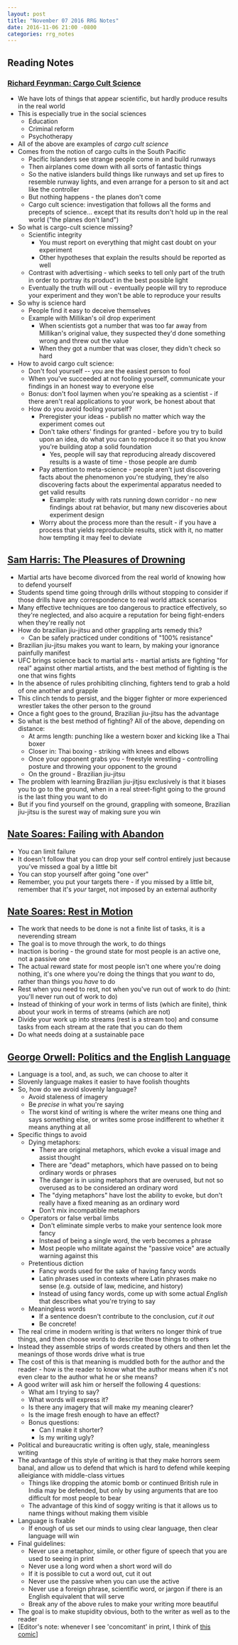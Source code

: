 ```yaml
---
layout: post
title: "November 07 2016 RRG Notes"
date: 2016-11-06 21:00 -0800
categories: rrg_notes
---
```


## Reading Notes

### [Richard Feynman: Cargo Cult Science](http://calteches.library.caltech.edu/51/2/CargoCult.htm)
- We have lots of things that appear scientific, but hardly produce results in the real world
- This is especially true in the social sciences
  - Education
  - Criminal reform
  - Psychotherapy
- All of the above are examples of _cargo cult science_
- Comes from the notion of cargo cults in the South Pacific
  - Pacific Islanders see strange people come in and build runways
  - Then airplanes come down with all sorts of fantastic things
  - So the native islanders build things like runways and set up fires to resemble runway lights, and even arrange for a person to sit and act like the controller
  - But nothing happens - the planes don't come
  - Cargo cult science: investigation that follows all the forms and precepts of science... except that its results don't hold up in the real world ("the planes don't land")
- So what is cargo-cult science missing?
  - Scientific integrity
    - You must report on everything that might cast doubt on your experiment
    - Other hypotheses that explain the results should be reported as well
  - Contrast with advertising - which seeks to tell only part of the truth in order to portray its product in the best possible light
  - Eventually the truth will out - eventually people will try to reproduce your experiment and they won't be able to reproduce your results
- So why is science hard
  - People find it easy to deceive themselves
  - Example with Millikan's oil drop experiment
    - When scientists got a number that was too far away from Millikan's original value, they suspected they'd done something wrong and threw out the value
    - When they got a number that was closer, they didn't check so hard
- How to avoid cargo cult science:
  - Don't fool yourself -- you are the easiest person to fool
  - When you've succeeded at not fooling yourself, communicate your findings in an honest way to everyone else
  - Bonus: don't fool laymen when you're speaking as a scientist - if there aren't real applications to your work, be honest about that
  - How do you avoid fooling yourself?
    - Preregister your ideas - publish no matter which way the experiment comes out
    - Don't take others' findings for granted - before you try to build upon an idea, do what you can to reproduce it so that you know you're building atop a solid foundation
      - Yes, people will say that reproducing already discovered results is a waste of time - those people are dumb
    - Pay attention to meta-science - people aren't just discovering facts about the phenomenon you're studying, they're also discovering facts about the experimental apparatus needed to get valid results
      - Example: study with rats running down corridor - no new findings about rat behavior, but many new discoveries about experiment design
    - Worry about the process more than the result - if you have a process that yields reproducible results, stick with it, no matter how tempting it may feel to deviate

## [Sam Harris: The Pleasures of Drowning](https://www.samharris.org/blog/item/the-pleasures-of-drowning)
- Martial arts have become divorced from the real world of knowing how to defend yourself
- Students spend time going through drills without stopping to consider if those drills have any correspondence to real world attack scenarios
- Many effective techniques are too dangerous to practice effectively, so they're neglected, and also acquire a reputation for being fight-enders when they're really not
- How do brazilian jiu-jitsu and other grappling arts remedy this?
  - Can be safely practiced under conditions of "100% resistance"
- Brazilian jiu-jitsu makes you want to learn, by making your ignorance painfully manifest
- UFC brings science back to martial arts - martial artists are fighting "for real" against other martial artists, and the best method of fighting is the one that wins fights
- In the absence of rules prohibiting clinching, fighters tend to grab a hold of one another and grapple
- This clinch tends to persist, and the bigger fighter or more experienced wrestler takes the other person to the ground
- Once a fight goes to the ground, Brazilian jiu-jitsu has the advantage
- So what is the best method of fighting? All of the above, depending on distance:
  - At arms length: punching like a western boxer and kicking like a Thai boxer
  - Closer in: Thai boxing - striking with knees and elbows
  - Once your opponent grabs you - freestyle wrestling - controlling posture and throwing your opponent to the ground
  - On the ground - Brazilian jiu-jitsu
- The problem with learning Brazilian jiu-jitjsu exclusively is that it biases you to go to the ground, when in a real street-fight going to the ground is the last thing you want to do
- But if you find yourself on the ground, grappling with someone, Brazilian jiu-jitsu is the surest way of making sure you win

## [Nate Soares: Failing with Abandon](http://mindingourway.com/failing-with-abandon/)
- You can limit failure
- It doesn't follow that you can drop your self control entirely just because you've missed a goal by a little bit
- You can stop yourself after going "one over"
- Remember, you put your targets there - if you missed by a little bit, remember that it's *your* target, not imposed by an external authority

## [Nate Soares: Rest in Motion](http://mindingourway.com/rest-in-motion/)
- The work that needs to be done is not a finite list of tasks, it is a neverending stream
- The goal is to move through the work, to do things
- Inaction is boring - the ground state for most people is an active one, not a passive one
- The actual reward state for most people isn't one where you're doing nothing, it's one where you're doing the things that you *want* to do, rather than things you *have* to do
- Rest when you need to rest, not when you've run out of work to do (hint: you'll never run out of work to do)
- Instead of thinking of your work in terms of lists (which are finite), think about your work in terms of streams (which are not)
- Divide your work up into streams (rest is a stream too) and consume tasks from each stream at the rate that you can do them
- Do what needs doing at a sustainable pace

## [George Orwell: Politics and the English Language](http://www.orwell.ru/library/essays/politics/english/e_polit)
- Language is a tool, and, as such, we can choose to alter it
- Slovenly language makes it easier to have foolish thoughts
- So, how do we avoid slovenly language?
  - Avoid staleness of imagery
  - Be *precise* in what you're saying
  - The worst kind of writing is where the writer means one thing and says something else, or writes some prose indifferent to whether it means anything at all
- Specific things to avoid
  - Dying metaphors: 
    - There are original metaphors, which evoke a visual image and assist thought
    - There are "dead" metaphors, which have passed on to being ordinary words or phrases
    - The danger is in using metaphors that are overused, but not so overused as to be considered an ordinary word
    - The "dying metaphors" have lost the ability to evoke, but don't really have a fixed meaning as an ordinary word
    - Don't mix incompatible metaphors
  - Operators or false verbal limbs
    - Don't eliminate simple verbs to make your sentence look more fancy
    - Instead of being a single word, the verb becomes a phrase
    - Most people who militate against the "passive voice" are actually warning against this
  - Pretentious diction
    - Fancy words used for the sake of having fancy words
    - Latin phrases used in contexts where Latin phrases make no sense (e.g. outside of law, medicine, and history)
    - Instead of using fancy words, come up with some actual *English* that describes what you're trying to say
  - Meaningless words
    - If a sentence doesn't contribute to the conclusion, *cut it out*
    - Be concrete!
- The real crime in modern writing is that writers no longer think of true things, and then choose words to describe those things to others
- Instead they assemble strips of words created by others and then let the meanings of those words drive what is true
- The cost of this is that meaning is muddled both for the author and the reader - how is the reader to know what the author means when it's not even clear to the author what he or she means?
- A good writer will ask him or herself the following 4 questions:
  - What am I trying to say?
  - What words will express it?
  - Is there any imagery that will make my meaning clearer?
  - Is the image fresh enough to have an effect?
  - Bonus questions:
    - Can I make it shorter?
    - Is my writing ugly?
- Political and bureaucratic writing is often ugly, stale, meaningless writing
- The advantage of this style of writing is that they make horrors seem banal, and allow us to defend that which is hard to defend while keeping alleigiance with middle-class virtues
  - Things like dropping the atomic bomb or continued British rule in India may be defended, but only by using arguments that are too difficult for most people to bear
  - The advantage of this kind of soggy writing is that it allows us to name things without making them visible
- Language is fixable
  - If enough of us set our minds to using clear language, then clear language will win
- Final guidelines:
  - Never use a metaphor, simile, or other figure of speech that you are used to seeing in print
  - Never use a long word when a short word will do
  - If it is possible to cut a word out, cut it out
  - Never use the passive when you can use the active
  - Never use a foreign phrase, scientific word, or jargon if there is an English equivalent that will serve
  - Break any of the above rules to make your writing more beautiful
- The goal is to make stupidity obvious, both to the writer as well as to the reader
- [Editor's note: whenever I see 'concomitant' in print, I think of [this comic](http://www.schlockmercenary.com/2006-03-12)]